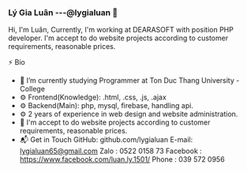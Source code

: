 ### Lý Gia Luân ---@lygialuan 👋

Hi, I'm Luân, Currently, I'm working at DEARASOFT with position PHP developer. I'm accept to do website projects according to customer requirements, reasonable prices.

⚡ Bio
- 🌱 I’m currently studying Programmer at Ton Duc Thang University - College
- ⚙️ Frontend(Knowledge): .html, .css, .js, .ajax
- ⚙️ Backend(Main): php, mysql, firebase, handling api.
- ⚙️ 2 years of experience in web design and website administration.
- 👯 I'm accept to do website projects according to customer requirements, reasonable prices.
- 📬 Get in Touch
    GitHub: github.com/lygialuan
    E-mail: lygialuan65@gmail.com
    Zalo : 0522 0158 73
    Facebook : https://www.facebook.com/luan.ly.1501/
    Phone : 039 572 0956


